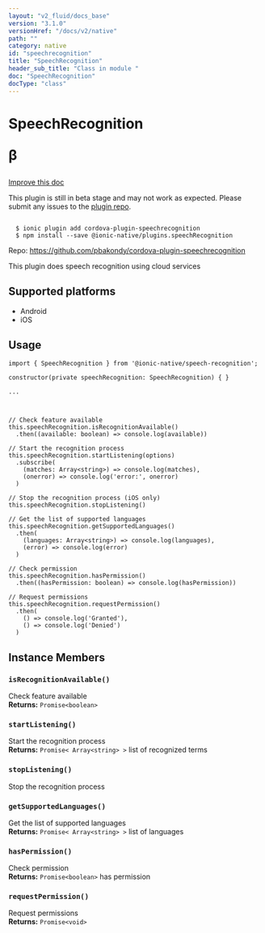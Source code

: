 ```yaml
---
layout: "v2_fluid/docs_base"
version: "3.1.0"
versionHref: "/docs/v2/native"
path: ""
category: native
id: "speechrecognition"
title: "SpeechRecognition"
header_sub_title: "Class in module "
doc: "SpeechRecognition"
docType: "class"
---
```








<h1 class="api-title">
  
  SpeechRecognition
  

  

  <span class="beta" title="beta">&beta;</span></h1>

<a class="improve-v2-docs" href="http://github.com/driftyco/ionic-native/edit/master/src/@ionic-native/plugins/speech-recognition/index.ts#L43">
  Improve this doc
</a>



<!-- decorators -->




<p class="beta-notice">
  This plugin is still in beta stage and may not work as expected. Please
  submit any issues to the <a target="_blank"
  href="https://github.com/pbakondy/cordova-plugin-speechrecognition/issues">plugin repo</a>.
</p>


<pre><code>
  $ ionic plugin add cordova-plugin-speechrecognition
  $ npm install --save @ionic-native/plugins.speechRecognition
</code></pre>
<p>Repo:
  <a href="https://github.com/pbakondy/cordova-plugin-speechrecognition">
    https://github.com/pbakondy/cordova-plugin-speechrecognition
  </a>
</p>

<!-- description -->

<p>This plugin does speech recognition using cloud services</p>


<!-- @platforms tag -->
<h2>Supported platforms</h2>

<ul>
  <li>Android</li><li>iOS</li>
</ul>

<!-- @platforms tag end -->


<!-- if doc.decorators -->

<!-- @usage tag -->

<h2>Usage</h2>

<pre><code>import { SpeechRecognition } from &#39;@ionic-native/speech-recognition&#39;;

constructor(private speechRecognition: SpeechRecognition) { }

...



// Check feature available
this.speechRecognition.isRecognitionAvailable()
  .then((available: boolean) =&gt; console.log(available))

// Start the recognition process
this.speechRecognition.startListening(options)
  .subscribe(
    (matches: Array&lt;string&gt;) =&gt; console.log(matches),
    (onerror) =&gt; console.log(&#39;error:&#39;, onerror)
  )

// Stop the recognition process (iOS only)
this.speechRecognition.stopListening()

// Get the list of supported languages
this.speechRecognition.getSupportedLanguages()
  .then(
    (languages: Array&lt;string&gt;) =&gt; console.log(languages),
    (error) =&gt; console.log(error)
  )

// Check permission
this.speechRecognition.hasPermission()
  .then((hasPermission: boolean) =&gt; console.log(hasPermission))

// Request permissions
this.speechRecognition.requestPermission()
  .then(
    () =&gt; console.log(&#39;Granted&#39;),
    () =&gt; console.log(&#39;Denied&#39;)
  )
</code></pre>




<!-- @property tags -->




<!-- methods on the class -->

<h2>Instance Members</h2>
<div id="isRecognitionAvailable"></div>
<h3>
  <code>isRecognitionAvailable()</code>
  

</h3>
Check feature available


<div class="return-value" markdown="1">
  <i class="icon ion-arrow-return-left"></i>
  <b>Returns:</b> 
<code>Promise&lt;boolean&gt;</code> 
</div><div id="startListening"></div>
<h3>
  <code>startListening()</code>
  

</h3>
Start the recognition process


<div class="return-value" markdown="1">
  <i class="icon ion-arrow-return-left"></i>
  <b>Returns:</b> 
<code>Promise&lt; Array&lt;string&gt; &gt;</code> list of recognized terms
</div><div id="stopListening"></div>
<h3>
  <code>stopListening()</code>
  

</h3>
Stop the recognition process



<div id="getSupportedLanguages"></div>
<h3>
  <code>getSupportedLanguages()</code>
  

</h3>
Get the list of supported languages


<div class="return-value" markdown="1">
  <i class="icon ion-arrow-return-left"></i>
  <b>Returns:</b> 
<code>Promise&lt; Array&lt;string&gt; &gt;</code> list of languages
</div><div id="hasPermission"></div>
<h3>
  <code>hasPermission()</code>
  

</h3>
Check permission


<div class="return-value" markdown="1">
  <i class="icon ion-arrow-return-left"></i>
  <b>Returns:</b> 
<code>Promise&lt;boolean&gt;</code> has permission
</div><div id="requestPermission"></div>
<h3>
  <code>requestPermission()</code>
  

</h3>
Request permissions


<div class="return-value" markdown="1">
  <i class="icon ion-arrow-return-left"></i>
  <b>Returns:</b> 
<code>Promise&lt;void&gt;</code> 
</div>



<!-- other classes -->

<!-- end other classes -->

<!-- interfaces -->

<!-- end interfaces -->

<!-- related link --><!-- end content block -->


<!-- end body block -->

